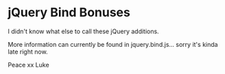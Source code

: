 # jQuery Bind Bonuses

I didn't know what else to call these jQuery additions.

More information can currently be found in jquery.bind.js...
sorry it's kinda late right now.

Peace xx
Luke